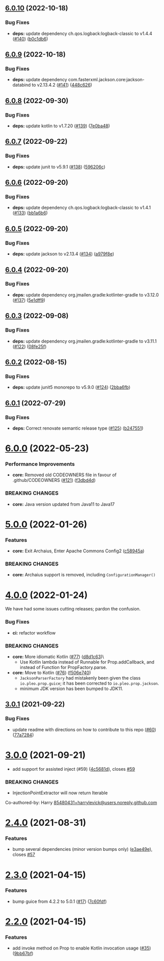 ## [6.0.10](https://github.com/pleo-io/prop/compare/v6.0.9...v6.0.10) (2022-10-18)


### Bug Fixes

* **deps:** update dependency ch.qos.logback:logback-classic to v1.4.4 ([#140](https://github.com/pleo-io/prop/issues/140)) ([b0c1db6](https://github.com/pleo-io/prop/commit/b0c1db67277d782e95b4fadca6f32ace50940e25))

## [6.0.9](https://github.com/pleo-io/prop/compare/v6.0.8...v6.0.9) (2022-10-18)


### Bug Fixes

* **deps:** update dependency com.fasterxml.jackson.core:jackson-databind to v2.13.4.2 ([#141](https://github.com/pleo-io/prop/issues/141)) ([448c626](https://github.com/pleo-io/prop/commit/448c62690933962f9ac163be6b15d206bd80753c))

## [6.0.8](https://github.com/pleo-io/prop/compare/v6.0.7...v6.0.8) (2022-09-30)


### Bug Fixes

* **deps:** update kotlin to v1.7.20 ([#139](https://github.com/pleo-io/prop/issues/139)) ([7e0ba48](https://github.com/pleo-io/prop/commit/7e0ba4871afe4423b615d438ffe5f4e5fa9bd49e))

## [6.0.7](https://github.com/pleo-io/prop/compare/v6.0.6...v6.0.7) (2022-09-22)


### Bug Fixes

* **deps:** update junit to v5.9.1 ([#138](https://github.com/pleo-io/prop/issues/138)) ([596206c](https://github.com/pleo-io/prop/commit/596206c034ff52ec540474bffa686523814cc066))

## [6.0.6](https://github.com/pleo-io/prop/compare/v6.0.5...v6.0.6) (2022-09-20)


### Bug Fixes

* **deps:** update dependency ch.qos.logback:logback-classic to v1.4.1 ([#133](https://github.com/pleo-io/prop/issues/133)) ([bb1a6b6](https://github.com/pleo-io/prop/commit/bb1a6b64e2d55b58732554e96e88d8087f45d86a))

## [6.0.5](https://github.com/pleo-io/prop/compare/v6.0.4...v6.0.5) (2022-09-20)


### Bug Fixes

* **deps:** update jackson to v2.13.4 ([#134](https://github.com/pleo-io/prop/issues/134)) ([a979f8e](https://github.com/pleo-io/prop/commit/a979f8eb200f68951a917e2aef766aa64b6624b2))

## [6.0.4](https://github.com/pleo-io/prop/compare/v6.0.3...v6.0.4) (2022-09-20)


### Bug Fixes

* **deps:** update dependency org.jmailen.gradle:kotlinter-gradle to v3.12.0 ([#137](https://github.com/pleo-io/prop/issues/137)) ([5e1dff9](https://github.com/pleo-io/prop/commit/5e1dff95f53a612cfbfacbfb9ee1cd6bd982b28a))

## [6.0.3](https://github.com/pleo-io/prop/compare/v6.0.2...v6.0.3) (2022-09-08)


### Bug Fixes

* **deps:** update dependency org.jmailen.gradle:kotlinter-gradle to v3.11.1 ([#122](https://github.com/pleo-io/prop/issues/122)) ([08fe25f](https://github.com/pleo-io/prop/commit/08fe25fd8a1d8ee8b3164e37ea7dece66b47daa0))

## [6.0.2](https://github.com/pleo-io/prop/compare/v6.0.1...v6.0.2) (2022-08-15)


### Bug Fixes

* **deps:** update junit5 monorepo to v5.9.0 ([#124](https://github.com/pleo-io/prop/issues/124)) ([2bba6fb](https://github.com/pleo-io/prop/commit/2bba6fb7f38f1360dcfaf4923ae511e877f5c977))

## [6.0.1](https://github.com/pleo-io/prop/compare/v6.0.0...v6.0.1) (2022-07-29)


### Bug Fixes

* **deps:** Correct renovate semantic release type ([#125](https://github.com/pleo-io/prop/issues/125)) ([b247551](https://github.com/pleo-io/prop/commit/b247551855b43a6e3d5bdf9d341b6948a901dc37))

# [6.0.0](https://github.com/pleo-io/prop/compare/v5.0.0...v6.0.0) (2022-05-23)


### Performance Improvements

* **core:** Removed old CODEOWNERS file in favour of .github/CODEOWNERS ([#121](https://github.com/pleo-io/prop/issues/121)) ([f3dbd4d](https://github.com/pleo-io/prop/commit/f3dbd4df878f14d67e4670324da670d1ac80e385))


### BREAKING CHANGES

* **core:** Java version updated from Java11 to Java17

# [5.0.0](https://github.com/pleo-io/prop/compare/v4.0.0...v5.0.0) (2022-01-26)


### Features

* **core:** Exit Archaius, Enter Apache Commons Config2 ([c58945a](https://github.com/pleo-io/prop/commit/c58945aa6918afc5d03d656878b3e9af57ee4f0a))


### BREAKING CHANGES

* **core:** Archaius support is removed, including `ConfigurationManager()`

# [4.0.0](https://github.com/pleo-io/prop/compare/v3.0.1...v4.0.0) (2022-01-24)


We have had some issues cutting releases; pardon the confusion.

### Bug Fixes

* **ci:** refactor workflow 

### BREAKING CHANGES

* **core:** More idiomatic Kotlin ([#77](https://github.com/pleo-io/prop/issues/77)) ([d8d1c63](https://github.com/pleo-io/prop/commit/d8d1c63ef714ba011b6b3d0e3d17c4453e625521))\
	* Use Kotlin lambda instead of Runnable for Prop.addCallback, and instead of Function for PropFactory.parse.
* **core:** Move to Kotlin ([#76](https://github.com/pleo-io/prop/issues/76)) ([f506e740](https://github.com/pleo-io/prop/commit/f506e7407f77d9cdbbeb8ca7a64a464a47f1bb30))
	* `JacksonParserFactory` had mistakenly been given the class `io.pleo.prop.guice`; it has been corrected to `io.pleo.prop.jackson`.
	* minimum JDK version has been bumped to JDK11.

## [3.0.1](https://github.com/pleo-io/prop/compare/v3.0.0...v3.0.1) (2021-09-22)


### Bug Fixes

* update readme with directions on how to contribute to this repo ([#60](https://github.com/pleo-io/prop/issues/60)) ([77a7284](https://github.com/pleo-io/prop/commit/77a7284e425237cdd181feccf88b0bb9db5d02e6))

# [3.0.0](https://github.com/pleo-io/prop/compare/v2.4.0...v3.0.0) (2021-09-21)


* add support for assisted inject (#59) ([4c5681d](https://github.com/pleo-io/prop/commit/4c5681da6f0ed107622c917b14693aecb9818d3c)), closes [#59](https://github.com/pleo-io/prop/issues/59)


### BREAKING CHANGES

* InjectionPointExtractor will now return Iterable<InjectionPoint>

Co-authored-by: Harry <85480431+harrylevick@users.noreply.github.com>

# [2.4.0](https://github.com/pleo-io/prop/compare/v2.3.0...v2.4.0) (2021-08-31)


### Features

* bump several dependencies (minor version bumps only) ([e3ae49e](https://github.com/pleo-io/prop/commit/e3ae49e50857e503cfe76e6bc26866b4fb7c423d)), closes [#57](https://github.com/pleo-io/prop/issues/57)

# [2.3.0](https://github.com/pleo-io/prop/compare/v2.2.0...v2.3.0) (2021-04-15)


### Features

* bump guice from 4.2.2 to 5.0.1 ([#17](https://github.com/pleo-io/prop/issues/17)) ([7c60fdf](https://github.com/pleo-io/prop/commit/7c60fdf8e07142823d1f11ac0dc65d3f794406f0))

# [2.2.0](https://github.com/pleo-io/prop/compare/v2.1.0...v2.2.0) (2021-04-15)


### Features

* add invoke method on Prop to enable Kotlin invocation usage ([#35](https://github.com/pleo-io/prop/issues/35)) ([9bb67bf](https://github.com/pleo-io/prop/commit/9bb67bf50d0eab8c2626cced3d7680818db0287e))
